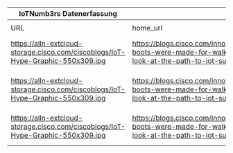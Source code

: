 |IoTNumb3rs Datenerfassung|||||||||||
| ---- | ---- | ---- | ---- | ---- | ---- | ---- | ---- | ---- | ---- | ---- |
||||||||||||
|URL|home_url|filename|device_class|device_count|market_class|market_volume|prognosis_year|publication_year|authorship_class|Dropbox folder|
|https://alln-extcloud-storage.cisco.com/ciscoblogs/IoT-Hype-Graphic-550x309.jpg|https://blogs.cisco.com/innovation/these-boots-were-made-for-walking-a-new-look-at-the-path-to-iot-success|file2_IoT-Hype-Graphic-550x309.jpg|industriel devices|50000000000|||2016|2016|expert|Pattoho/20181122-1800|
|https://alln-extcloud-storage.cisco.com/ciscoblogs/IoT-Hype-Graphic-550x309.jpg|https://blogs.cisco.com/innovation/these-boots-were-made-for-walking-a-new-look-at-the-path-to-iot-success|file2_IoT-Hype-Graphic-550x309.jpg|||wearable market|53000000000|2019|||Pattoho/20181122-1800|
|https://alln-extcloud-storage.cisco.com/ciscoblogs/IoT-Hype-Graphic-550x309.jpg|https://blogs.cisco.com/innovation/these-boots-were-made-for-walking-a-new-look-at-the-path-to-iot-success|file2_IoT-Hype-Graphic-550x309.jpg|||smart home market|60000000000|2020|||Pattoho/20181122-1800|
